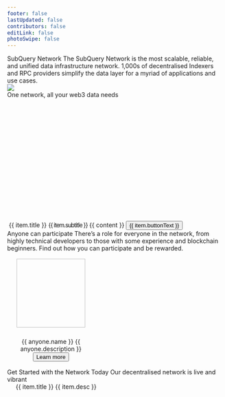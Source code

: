 ```yaml
---
footer: false
lastUpdated: false
contributors: false
editLink: false
photoSwipe: false
---
```


<link rel="stylesheet" href="/assets/style/homepage.css" as="style" />
 <div class="welcomeContainer">
  <div class="bannerRow">
    <div class="ct">
      <Typography tag="h2">SubQuery Network</Typography>
      <Typography tag="h4" family="body" type="secondary">
        The SubQuery Network is the most scalable, reliable, and unified data infrastructure network. 1,000s of decentralised Indexers and RPC providers simplify the data layer for a myriad of applications and use cases.
      </Typography>
    </div>
    <div class="bannerImage">
      <div class="bannerImageBg bannerImageBgRed"></div>
      <img src="/assets/img/architects.png" />
    </div>
  </div>
  <Banner
    title="Participate today as a Delegator"
    description="Anyone can participate as a Delegator in the Network to earn rewards based on the work that Node Operators do. Current APR for delegators is high, don't miss out!"
    buttonText="Join now"
    titleTag="h35"
    buttonLink="/subquery_network/delegators/delegating.html"
    backgroundUrl="/assets/img/network/join-network.png"
    style="margin-top: 0"
  ></Banner>
  <Typography tag="h3" fontSize="42" style="margin-top: 140px; margin-bottom: 64px">
    One network, all your web3 data needs
  </Typography>
  <div class="layout mb140" style="display: flex; gap: 24px">
    <BaseCard v-for="item in oneNetworkAllWeb3" :key="item.title">
      <div class="flexColCenter" style="gap: 24px; text-align: center">
        <img :src="item.image" height="300" />
        <Typography fontSize="26">{{ item.title }}</Typography>
        <Typography fontSize="20" family="body" style="letter-spacing: -1.1px">{{ item.subtitle }}</Typography>
        <Typography
          v-for="content in item.contents"
          :key="content"
          type="secondary"
          fontSize="16"
        >
          {{ content }}
        </Typography>
        <button class="button" v-if="item.buttonText">{{ item.buttonText }}</button>
      </div>
    </BaseCard>
  </div>
  <Typography tag="h3" fontSize="42" style="margin-bottom: 24px">Anyone can participate</Typography>
  <Typography
  center
  type="secondary"
  fontSize="20"
    style="
      margin-bottom: 40px;
      max-width: 664px;
    "
  >
    There’s a role for everyone in the network, from highly technical
    developers to those with some experience and blockchain beginners. Find
    out how you can participate and be rewarded.
  </Typography>
  <div
    class="layout"
    style="
      display: grid;
      grid-template-columns: 1fr 1fr;
      gap: 96px;
      text-align: center;
    "
  >
    <div
      class="flexColCenter"
      style="padding: 16px"
      v-for="anyone in anyoneContents"
      :key="anyone.name"
    >
      <img
        :src="anyone.image"
        :alt="anyone.name"
        width="160"
        height="160"
        style="margin-bottom: 24px"
      />
      <Typography tag="h35">{{ anyone.name }}</Typography>
      <Typography fontSize="16" type="secondary" style="max-width: 360px;margin: 16px 0 24px 0">
        {{ anyone.description }}
      </Typography>
      <router-link :to="{ path: anyone.moreLink }">
        <button class="button">Learn more</button>
      </router-link>
    </div>
  </div>
  <Banner
    title="The SubQuery Data Node"
    :description="[
      'The SubQuery data node is a revolution in how we think about RPCs.',
      'It is a heavily forked RPC node that is perfectly optimised for querying and running in a decentralised environment. Performance of web3 dApps is no longer limited by slow RPC endpoints.',
    ]"
    buttonText="Run one today"
    titleTag="h3"
    titleFontSize="42"
    descFontSize="20"
    buttonLink="/subquery_network/data_node/introduction.html"
    backgroundUrl="https://subquery.network/images/subqlDataNode.png"
    style="background-size: 300px; background-position: right"
  ></Banner>
  <Banner
    title="The SQT Token"
    :description="[
      'The SubQuery Token (SQT) is a utility token that powers the SubQuery Network. It is central to the efficient operation of a decentralised network of node operators.',
      'You can read about the tokenomics and access SQT on a number of exchanges.',
    ]"
    buttonText="Learn about SQT"
    titleTag="h3"
    titleFontSize="42"
    buttonLink="/subquery_network/token/token.html"
    backgroundUrl="/assets/img/network/sqt.png"
    style="
      justify-content: flex-end;
      background-size: 300px;
      background-position: left;
    "
  ></Banner>
  <div class="advancedFeatures layout mt80">
    <Typography tag="h35">Get Started with the Network Today</Typography>
    <Typography tag="p" size="large" style="margin: 24px 0 40px 0">Our decentralised network is live and vibrant</Typography>
    <div class="grid3column" style="gap: 24px">
      <router-link
        v-for="item in advancedFeatures"
        :key="item.title"
        :to="{ path: item.link }"
        style="text-decoration: none"
      >
        <BaseCard style="padding: 20px">
          <Typography tag="p">{{ item.title }}</Typography>
          <Typography tag="p" size="medium" style="margin-top: 16px; margin-bottom: 0">
            {{ item.desc }}
          </Typography>
        </BaseCard>
      </router-link>
    </div>
  </div>
  <Banner
    title="SubQuery’s Indexer SDK"
    :description="[
      'SubQuery is a fast, flexible, and reliable open-source data indexer that provides you with custom APIs for your web3 project across all of our supported chains. ',
      'Build your own custom API for over 160 chains today by following our quick start guides, then host it your way',
    ]"
    buttonText="Learn more about our Indexer SDK"
    titleTag="h35"
    buttonLink="/indexer/welcome.html"
    backgroundUrl="https://subquery.network/images/indexerConcept.png"
    style="
      background-size: 389px;
      background-position: right;
    "
  ></Banner>
  <NeedHelp></NeedHelp>
  <Footer></Footer>
</div>
   
<component is="script" src="/assets/js/welcome.js" />

<script setup>
import {ref} from 'vue'
const oneNetworkAllWeb3 = ref([
  {
    image: "https://subquery.network/images/indexerConcept.png",
    title: 'Decentralised Data Indexers',
    subtitle: 'Fast, reliable, decentralised, and customised APIs for your web3 project',
    contents: [
      "SubQuery APIs make your dApp lighting quick. By providing a indexed data layer, your dApps get richer data faster to allow you to build intuitive and immersive experiences for your users.",
      "Easy to build, test, deploy, and run, SubQuery’s Data Indexer makes dApp development a breeze."
    ],
  },
  {
    image: "https://subquery.network/images/rpcConcept.png",
    title: 'Decentralised RPC Endpoints',
    subtitle: 'Faster, cheaper, and globally decentralised RPCs that supercharge your dApp',
    contents: [
      "The SubQuery Data Node is a heavily optimised RPC endpoint that unlocks new breakthroughs in performance and scalability to power the next generation of web3 projects.",
      "With similar RPC endpoints and helpful SDKs to manage network connections, supercharging your dApp takes only a second."
    ],
  }
])

const anyoneContents = ref([
  {
    name: "DApp Users",
    description:
      "DApp Users will ask the SubQuery Network for specific indexed data and RPC endpoints for their dApps or tools, and exchange an advertised amount of SQT for each request.",
    image: "https://subquery.network/robots/consumer/consumer.png",
    moreLink:
      "/subquery_network/consumers/introduction.html",
  },
  {
    name: "Delegators",
    description:
      "Delegators will participate in the Network by supporting their favourite Data Indexers and RPC Providers to earn rewards based on the work those indexers do.",
    image: "https://subquery.network/robots/delegator/delegator.png",

    moreLink:
      "/subquery_network/delegators/introduction.html",
  },
  {
    name: "Data Indexers",
    description:
      "Data Indexers will run and maintain high quality SubQuery projects in their own infrastructure and will be rewarded in SQT for the requests that they serve.",
    image: "https://subquery.network/robots/indexer/indexer.png",

    moreLink: "/subquery_network/node_operators/introduction.html",
  },
  {
    name: "RPC Providers",
    description:
      "RPC Providers run the optimised SubQuery Data Node and are rewarded in SQT for providing reliable, scalable, and affordable RPC services to the network.",
    image: "https://subquery.network/robots/rpc/rpc.svg",

    moreLink:
      "/subquery_network/architects/introduction.html",
  },
])

const advancedFeatures = ref([
  {
    title: 'Delegate to the SubQuery Network',
    desc: 'Anyone can participate as a Delegator and participate in the Network to earn rewards based on the work that Node Operators do.',
    link: '/subquery_network/delegators/delegating.html'
  },
  {
    title: 'The SQT Token',
    desc: 'The SubQuery Token (SQT) is a utility token that powers the SubQuery Network. Learn how to get SQT and the tokenomics of it.',
    link: '/subquery_network/token/token.html'

  },
  {
    title: 'Join as a Node Operators',
    desc: 'More technical users are able to join the network as a Node Operators and start indexing and syncing various projects.',
    link: '/subquery_network/node_operators/setup/becoming-a-node-operator.html'

  },
  {
    title: 'Publish your Project to the Network',
    desc: 'If you’ve built a SubQuery project, you can publish it to the network and benefit from decentralised infrastructure hosting today.',
    link: '/subquery_network/publish.html'
  },
  {
    title: 'View Economic Model',
    desc: 'Take a deep dive into the economic models of the SubQuery Network, including how rewards are calculated and distributed.',
    link: '/subquery_network/introduction/reward-distribution.html'
  },
  {
    title: 'View Network Parameters',
    desc: 'See the latest network statistics and parameters in the network so you can easily calculate return and decide on where to stake your SQT.',
    link: '/subquery_network/parameters.html'

  }
])

</script>
